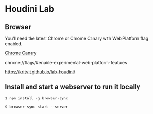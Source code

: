 # Houdini Lab

## Browser
You’ll need the latest Chrome or Chrome Canary with Web Platform flag enabled.

[Chrome Canary](https://www.google.com/intl/sv/chrome/canary/)

chrome://flags/#enable-experimental-web-platform-features

https://kritvit.github.io/lab-houdini/

## Install and start a webserver to run it locally
```
$ npm install -g browser-sync

$ browser-sync start --server
```